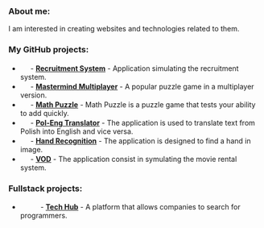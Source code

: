 ### About me:

I am interested in creating websites and technologies related to them.

### My GitHub projects:

- <img src="https://user-images.githubusercontent.com/41111309/230332808-4d22317e-d8c8-4901-8fec-b12eba076971.svg" width="16" height="16" style="position: relative; top: 5px;" /> - **[Recruitment System](https://github.com/dbirak/recruitment_system)** - Application simulating the recruitment system.
- <img src="https://user-images.githubusercontent.com/41111309/230334207-38ec7c80-de34-41da-8b2a-a9bd637ff78b.svg" width="16" height="16" style="position: relative; top: 5px;" /> - **[Mastermind Multiplayer](https://github.com/dbirak/mastermind_multiplayer)** - A popular puzzle game in a multiplayer version.
- <img src="https://user-images.githubusercontent.com/41111309/230334207-38ec7c80-de34-41da-8b2a-a9bd637ff78b.svg" width="16" height="16" style="position: relative; top: 5px;" /> - **[Math Puzzle](https://github.com/dbirak/math_puzzle)** - Math Puzzle is a puzzle game that tests your ability to add quickly.
- <img src="https://user-images.githubusercontent.com/41111309/230336035-896be31e-a102-48b9-945d-d0f67354e7e2.svg" width="16" height="16" style="position: relative; top: 5px;" /> - **[Pol-Eng Translator](https://github.com/dbirak/pol_eng_translator)** - The application is used to translate text from Polish into English and vice versa.
- <img src="https://user-images.githubusercontent.com/41111309/230338254-a755cdbf-2574-472e-923b-4f3113d2241c.svg" width="16" height="16" style="position: relative; top: 5px;" /> - **[Hand Recognition](https://github.com/dbirak/hand_recognition)** - The application is designed to find a hand in image.
- <img src="https://user-images.githubusercontent.com/41111309/230373170-6f12e337-31e3-4f98-aab1-124c097298af.svg" width="16" height="16" style="position: relative; top: 5px;" /> - **[VOD](https://github.com/dbirak/vod)** - The application consist in symulating the movie rental system.

### Fullstack projects:
- <img src="https://github.com/dbirak/dbirak/assets/41111309/ca8e4723-2012-4ddb-a234-183e9678c3de" width="16" height="16" style="position: relative; top: 5px;" /> <img src="https://github.com/dbirak/dbirak/assets/41111309/1284bc3c-3897-4924-968b-637747568c9f" width="16" height="16" style="position: relative; top: 5px;" /> - **[Tech Hub](https://github.com/dbirak/tech_hub)** - A platform that allows companies to search for programmers.
